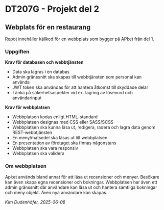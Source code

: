 # DT207G - Projekt del 2
## Webplats för en restaurang

Repot innehåller källkod för en webbplats som bygger på [API:et](https://github.com/kimdude/Projekt_Databas) från del 1. 

### Uppgiften
**Krav för databasen och webbtjänsten**
- Data ska lagras i en databas
- Admin gränssnitt ska skapas till webbtjänsten som personal kan använda
- JWT token ska användas för att hantera åtkomst till skyddade delar
- Tänka på säkerhetsaspekter vid ex. lagring av lösenord och användarinput

**Krav för webbplatsen**
- Webbplatsen kodas enligt HTML-standard
- Webbplatsen designas med CSS eller SASS/SCSS
- Webbplatsen ska kunna läsa ut, redigera, radera och lagra data genom REST-webbtjänsten
- En meny/matsedel ska läsas ut till webbplatsen
- En presentation av företaget ska finnas någonstans
- Webbplatsen ska vara responsiv
- Webbplatsen ska validera

### Om webbplatsen
Api:et används bland annat för att läsa ut recensioner och menyer. Besökare kan även skapa egna recensioner och bokningar. Webbplatsen har även ett admin gränssnitt där användare kan läsa ut och hantera samtliga bokningar och meny objekt. Även nya användare kan skapas.

_Kim Dudenhöfer, 2025-06-08_